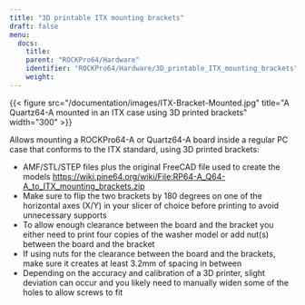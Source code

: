 ```yaml
---
title: "3D printable ITX mounting brackets"
draft: false
menu:
  docs:
    title:
    parent: "ROCKPro64/Hardware"
    identifier: "ROCKPro64/Hardware/3D_printable_ITX_mounting_brackets"
    weight:
---
```


{{< figure src="/documentation/images/ITX-Bracket-Mounted.jpg" title="A Quartz64-A mounted in an ITX case using 3D printed brackets" width="300" >}}

Allows mounting a ROCKPro64-A or Quartz64-A board inside a regular PC case that conforms to the ITX standard, using 3D printed brackets:

* AMF/STL/STEP files plus the original FreeCAD file used to create the models https://wiki.pine64.org/wiki/File:RP64-A_Q64-A_to_ITX_mounting_brackets.zip
* Make sure to flip the two brackets by 180 degrees on one of the horizontal axes (X/Y) in your slicer of choice before printing to avoid unnecessary supports
* To allow enough clearance between the board and the bracket you either need to print four copies of the washer model or add nut(s) between the board and the bracket
* If using nuts for the clearance between the board and the brackets, make sure it creates at least 3.2mm of spacing in between
* Depending on the accuracy and calibration of a 3D printer, slight deviation can occur and you likely need to manually widen some of the holes to allow screws to fit
